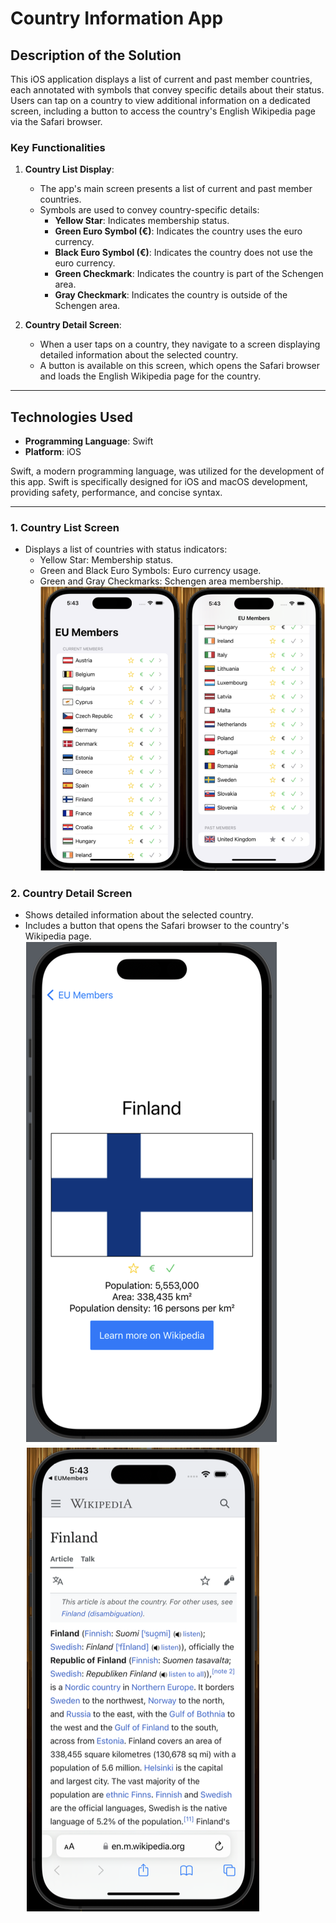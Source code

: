 # Country Information App

## Description of the Solution
This iOS application displays a list of current and past member countries, each annotated with symbols that convey specific details about their status. Users can tap on a country to view additional information on a dedicated screen, including a button to access the country's English Wikipedia page via the Safari browser.

### Key Functionalities

1. **Country List Display**:
   - The app's main screen presents a list of current and past member countries.
   - Symbols are used to convey country-specific details:
     - **Yellow Star**: Indicates membership status.
     - **Green Euro Symbol (€)**: Indicates the country uses the euro currency.
     - **Black Euro Symbol (€)**: Indicates the country does not use the euro currency.
     - **Green Checkmark**: Indicates the country is part of the Schengen area.
     - **Gray Checkmark**: Indicates the country is outside of the Schengen area.

2. **Country Detail Screen**:
   - When a user taps on a country, they navigate to a screen displaying detailed information about the selected country.
   - A button is available on this screen, which opens the Safari browser and loads the English Wikipedia page for the country.

---

## Technologies Used
- **Programming Language**: Swift
- **Platform**: iOS

Swift, a modern programming language, was utilized for the development of this app. Swift is specifically designed for iOS and macOS development, providing safety, performance, and concise syntax.

---

### 1. Country List Screen
- Displays a list of countries with status indicators:
  - Yellow Star: Membership status.
  - Green and Black Euro Symbols: Euro currency usage.
  - Green and Gray Checkmarks: Schengen area membership.
![alt text](<screen 1.png>)

### 2. Country Detail Screen
- Shows detailed information about the selected country.
- Includes a button that opens the Safari browser to the country's Wikipedia page.
![alt text](<screen 2.png>) ![alt text](<screen 3.png>)